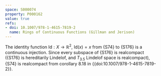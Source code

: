 ```yaml
---
space: S000074
property: P000162
value: true
refs:
- doi: 10.1007/978-1-4615-7819-2
  name: Rings of Continuous Functions (Gillman and Jerison)
---
```


The identity function $\text{Id}:X\to \mathbb{R}^2$, $\text{Id}(x) = x$ from {S74} to {S176} is a continuous injection. Since every subspace of {S176} is realcompact ({S176} is hereditarily Lindelof, and $T_{3.5}$ Lindelof space is realcompact), {S74} is realcompact from corollary 8.18 in {{doi:10.1007/978-1-4615-7819-2}}.
